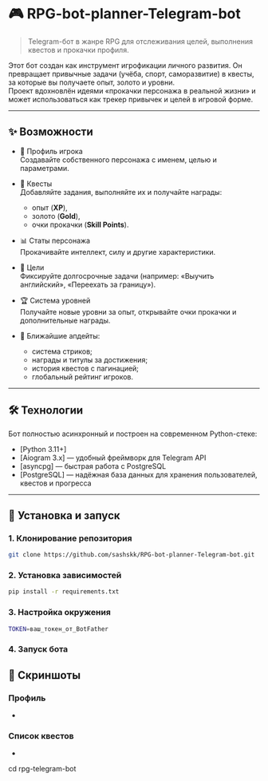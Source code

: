 # 🎮 RPG-bot-planner-Telegram-bot

> Telegram-бот в жанре RPG для отслеживания целей, выполнения квестов и прокачки профиля.  

Этот бот создан как инструмент игрофикации личного развития. Он превращает привычные задачи (учёба, спорт, саморазвитие) в квесты, за которые вы получаете опыт, золото и уровни.  
Проект вдохновлён идеями «прокачки персонажа в реальной жизни» и может использоваться как трекер привычек и целей в игровой форме.  

---

## ✨ Возможности

- 👤 Профиль игрока  
  Создавайте собственного персонажа с именем, целью и параметрами.  

- 📜 Квесты  
  Добавляйте задания, выполняйте их и получайте награды:  
  - опыт (**XP**),  
  - золото (**Gold**),  
  - очки прокачки (**Skill Points**).  

- 📊 Статы персонажа  
  Прокачивайте интеллект, силу и другие характеристики.  

- 🎯 Цели  
  Фиксируйте долгосрочные задачи (например: «Выучить английский», «Переехать за границу»).  

- 🏆 Система уровней  
  Получайте новые уровни за опыт, открывайте очки прокачки и дополнительные награды.  

- 🔮 Ближайшие апдейты:  
  - система стриков;  
  - награды и титулы за достижения;  
  - история квестов с пагинацией;  
  - глобальный рейтинг игроков.  

---

## 🛠 Технологии

Бот полностью асинхронный и построен на современном Python-стеке:

- [Python 3.11+]
- [Aiogram 3.x] — удобный фреймворк для Telegram API  
- [asyncpg] — быстрая работа с PostgreSQL  
- [PostgreSQL] — надёжная база данных для хранения пользователей, квестов и прогресса  

---

## 🚀 Установка и запуск

### 1. Клонирование репозитория
```bash
git clone https://github.com/sashskk/RPG-bot-planner-Telegram-bot.git
```
### 2. Установка зависимостей
```bash
pip install -r requirements.txt
```
### 3. Настройка окружения
```bash
TOKEN=ваш_токен_от_BotFather
```
### 4. Запуск бота

## 📸 Скриншоты
### Профиль
-
### Список квестов
-







cd rpg-telegram-bot
